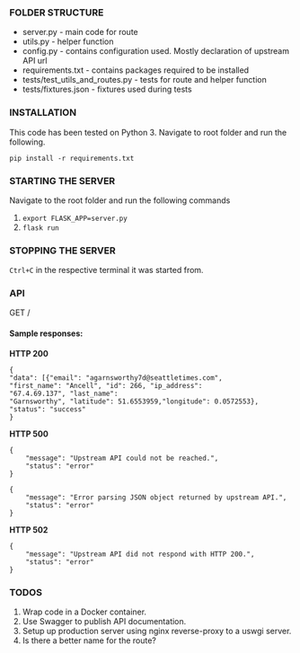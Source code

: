 ### FOLDER STRUCTURE
- server.py - main code for route
- utils.py - helper function
- config.py - contains configuration used. Mostly declaration of upstream API url
- requirements.txt - contains packages required to be installed
- tests/test_utils_and_routes.py - tests for route and helper function
- tests/fixtures.json - fixtures used during tests

### INSTALLATION
This code has been tested on Python 3. 
Navigate to root folder and run the following.

    pip install -r requirements.txt

### STARTING THE SERVER
Navigate to the root folder and run the following commands

1.  `export FLASK_APP=server.py`
2. `flask run`

### STOPPING THE SERVER
`Ctrl+C` in the respective terminal it was started from.

### API
GET /

#### Sample responses:
**HTTP 200**

    {
    "data": [{"email": "agarnsworthy7d@seattletimes.com", 
    "first_name": "Ancell", "id": 266, "ip_address": 
    "67.4.69.137", "last_name": 
    "Garnsworthy", "latitude": 51.6553959,"longitude": 0.0572553},
    "status": "success"    
    }

**HTTP 500**

    {
        "message": "Upstream API could not be reached.",
        "status": "error"    
    }

    {
        "message": "Error parsing JSON object returned by upstream API.",
        "status": "error"    
    }

**HTTP 502**

    {
        "message": "Upstream API did not respond with HTTP 200.",
        "status": "error"    
    }


### TODOS
1. Wrap code in a Docker container.
2. Use Swagger to publish API documentation.
3. Setup up production server using nginx reverse-proxy to a uswgi server.
4. Is there a better name for the route?